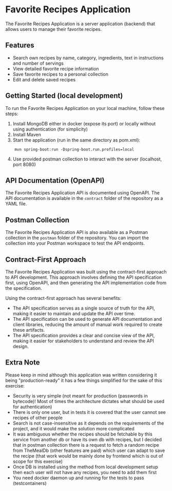 # Favorite Recipes Application

The Favorite Recipes Application is a server application (backend) that allows users to manage their favorite recipes.

## Features

- Search own recipes by name, category, ingredients, text in instructions and number of servings
- View detailed favorite recipe information
- Save favorite recipes to a personal collection
- Edit and delete saved recipes

## Getting Started (local development)

To run the Favorite Recipes Application on your local machine, follow these steps:

1. Install MongoDB either in docker (expose its port) or locally without using authentication (for simplicity)
2. Install Maven
3. Start the application (run in the same directory as pom.xml):
```
    mvn spring-boot:run -Dspring-boot.run.profiles=local
```
4. Use provided postman collection to interact with the server (localhost, port 8080)

## API Documentation (OpenAPI)

The Favorite Recipes Application API is documented using OpenAPI. The API documentation is available in the `contract` folder of the repository as a YAML file.

## Postman Collection

The Favorite Recipes Application API is also available as a Postman collection in the `postman` folder of the repository. You can import the collection into your Postman workspace to test the API endpoints.

## Contract-First Approach

The Favorite Recipes Application was built using the contract-first approach to API development. This approach involves defining the API specification first, using OpenAPI, and then generating the API implementation code from the specification.

Using the contract-first approach has several benefits:

- The API specification serves as a single source of truth for the API, making it easier to maintain and update the API over time.
- The API specification can be used to generate API documentation and client libraries, reducing the amount of manual work required to create these artifacts.
- The API specification provides a clear and concise view of the API, making it easier for stakeholders to understand and review the API design.

## Extra Note

Please keep in mind although this application was written considering it being "production-ready" it has a few things simplified for the sake of this exercise:

- Security is very simple (not meant for production (passwords in bytecode)! Most of times the architecture dictates what should be used for authentication)
- There is only one user, but in tests it is covered that the user cannot see recipes of other people
- Search is not case-insensitive as it depends on the requirements of the project, and it would make the solution more complicated
- It was ambiguous whether the recipes should be fetchable by this service from another db or have its own db with recipes, but I decided that in postman collection there is a request to fetch a random recipe from TheMealDb (other features are paid) which user can adapt to save the recipe (that work would be mainly done by frontend which is out of scope for this exercise)
- Once DB is installed using the method from local development setup then each user will not have any recipes, you need to add them first
- You need docker daemon up and running for the tests to pass (testcontainers)